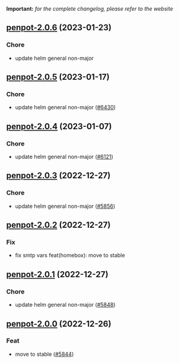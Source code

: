 **Important:**
*for the complete changelog, please refer to the website*




## [penpot-2.0.6](https://github.com/truecharts/charts/compare/penpot-2.0.5...penpot-2.0.6) (2023-01-23)

### Chore

- update helm general non-major
  
  


## [penpot-2.0.5](https://github.com/truecharts/charts/compare/penpot-2.0.4...penpot-2.0.5) (2023-01-17)

### Chore

- update helm general non-major ([#6430](https://github.com/truecharts/charts/issues/6430))
  
  


## [penpot-2.0.4](https://github.com/truecharts/charts/compare/penpot-2.0.3...penpot-2.0.4) (2023-01-07)

### Chore

- update helm general non-major ([#6121](https://github.com/truecharts/charts/issues/6121))
  
  


## [penpot-2.0.3](https://github.com/truecharts/charts/compare/penpot-2.0.2...penpot-2.0.3) (2022-12-27)

### Chore

- update helm general non-major ([#5856](https://github.com/truecharts/charts/issues/5856))
  
  


## [penpot-2.0.2](https://github.com/truecharts/charts/compare/penpot-2.0.1...penpot-2.0.2) (2022-12-27)

### Fix

- fix smtp vars feat(homebox): move to stable
  
  


## [penpot-2.0.1](https://github.com/truecharts/charts/compare/penpot-2.0.0...penpot-2.0.1) (2022-12-27)

### Chore

- update helm general non-major ([#5848](https://github.com/truecharts/charts/issues/5848))
  
  


## [penpot-2.0.0](https://github.com/truecharts/charts/compare/penpot-1.0.2...penpot-2.0.0) (2022-12-26)

### Feat

- move to stable ([#5844](https://github.com/truecharts/charts/issues/5844))
  
  